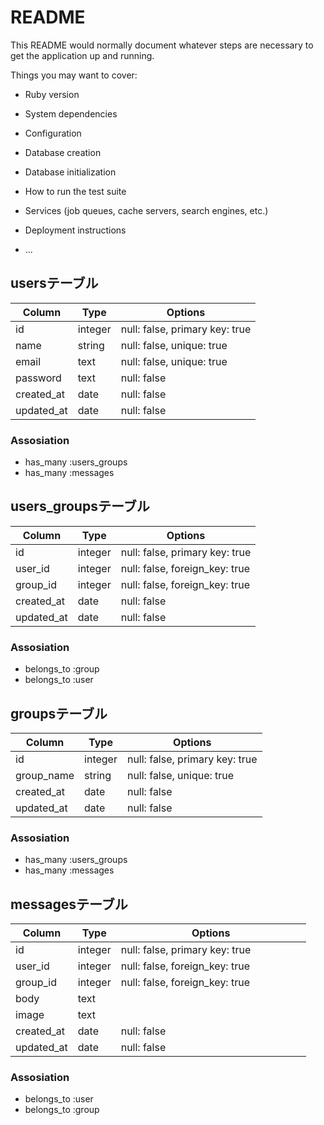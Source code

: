 # README

This README would normally document whatever steps are necessary to get the
application up and running.

Things you may want to cover:

* Ruby version

* System dependencies

* Configuration

* Database creation

* Database initialization

* How to run the test suite

* Services (job queues, cache servers, search engines, etc.)

* Deployment instructions

* ...

## usersテーブル

|Column     |Type    |Options                        |
|-----------|--------|-------------------------------|
|id         |integer |null: false, primary key: true |
|name       |string  |null: false, unique: true      |
|email      |text    |null: false, unique: true      |
|password   |text    |null: false                    |
|created_at |date    |null: false                    |
|updated_at |date    |null: false                    |

### Assosiation
- has_many :users_groups
- has_many :messages

## users_groupsテーブル

|Column     |Type    |Options                        |
|-----------|--------|-------------------------------|
|id         |integer |null: false, primary key: true |
|user_id    |integer |null: false, foreign_key: true |
|group_id   |integer |null: false, foreign_key: true |
|created_at |date    |null: false                    |
|updated_at |date    |null: false                    |

### Assosiation
- belongs_to :group
- belongs_to :user

## groupsテーブル

|Column     |Type    |Options                        |
|-----------|--------|-------------------------------|
|id         |integer |null: false, primary key: true |
|group_name |string  |null: false, unique: true      |
|created_at |date    |null: false                    |
|updated_at |date    |null: false                    |


### Assosiation
- has_many :users_groups
- has_many :messages

## messagesテーブル

|Column     |Type    |Options                        |
|-----------|--------|-------------------------------|
|id         |integer |null: false, primary key: true |
|user_id    |integer |null: false, foreign_key: true |
|group_id   |integer |null: false, foreign_key: true |
|body       |text    |　　　　　　　　　　　　　　　　　　 |
|image      |text    |　　　　　　　　　　　　　　　　　　 |
|created_at |date    |null: false                    |
|updated_at |date    |null: false                    |

### Assosiation
- belongs_to :user
- belongs_to :group

